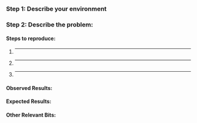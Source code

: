 <!--
Welcome to Robot Scouter and thanks for submitting an issue!

Please take a look at [open issues](https://github.com/SUPERCILEX/Robot-Scouter/issues), as well as
[resolved issues](https://github.com/SUPERCILEX/Robot-Scouter/issues?q=is%3Aissue+is%3Aclosed), to
see if your issue is either already being addressed, or has been solved by someone else.

If not, please feel free to fill in the following info so we can help you faster!
-->

### Step 1: Describe your environment

<!--
Please go to Settings in Robot Scouter, scroll to the bottom, and tap the version number to copy the
debug info below:
-->

### Step 2: Describe the problem:

#### Steps to reproduce:

  1. _____
  2. _____
  3. _____

#### Observed Results:

<!-- What happened? This could be a description, `logcat` output, etc. -->

#### Expected Results:

<!-- What did you expect to happen? -->

#### Other Relevant Bits:
